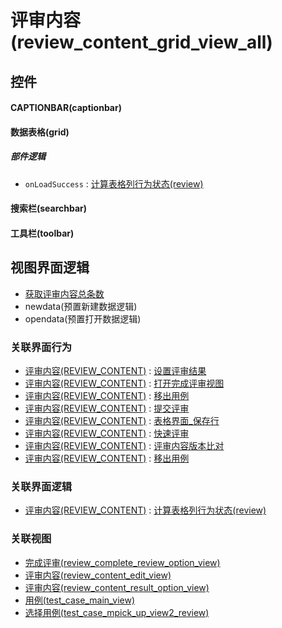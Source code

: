 # 评审内容(review_content_grid_view_all)  <!-- {docsify-ignore-all} -->



## 控件
#### CAPTIONBAR(captionbar)
#### 数据表格(grid)

##### 部件逻辑
* `onLoadSuccess` : [计算表格列行为状态(review)](module/TestMgmt/review_content/uilogic/calc_column_action_state)
#### 搜索栏(searchbar)
#### 工具栏(toolbar)

## 视图界面逻辑
  * [获取评审内容总条数](module/TestMgmt/review_content/uilogic/get_review_content_total)
  * newdata(预置新建数据逻辑)
  * opendata(预置打开数据逻辑)


### 关联界面行为
  * [评审内容(REVIEW_CONTENT)](module/TestMgmt/review_content) : [设置评审结果](module/TestMgmt/review_content#界面行为)
  * [评审内容(REVIEW_CONTENT)](module/TestMgmt/review_content) : [打开完成评审视图](module/TestMgmt/review_content#界面行为)
  * [评审内容(REVIEW_CONTENT)](module/TestMgmt/review_content) : [移出用例](module/TestMgmt/review_content#界面行为)
  * [评审内容(REVIEW_CONTENT)](module/TestMgmt/review_content) : [提交评审](module/TestMgmt/review_content#界面行为)
  * [评审内容(REVIEW_CONTENT)](module/TestMgmt/review_content) : [表格界面_保存行](module/TestMgmt/review_content#界面行为)
  * [评审内容(REVIEW_CONTENT)](module/TestMgmt/review_content) : [快速评审](module/TestMgmt/review_content#界面行为)
  * [评审内容(REVIEW_CONTENT)](module/TestMgmt/review_content) : [评审内容版本比对](module/TestMgmt/review_content#界面行为)
  * [评审内容(REVIEW_CONTENT)](module/TestMgmt/review_content) : [移出用例](module/TestMgmt/review_content#界面行为)

### 关联界面逻辑
  * [评审内容(REVIEW_CONTENT)](module/TestMgmt/review_content) : [计算表格列行为状态(review)](module/TestMgmt/review_content/uilogic/calc_column_action_state)

### 关联视图
  * [完成评审(review_complete_review_option_view)](app/view/review_complete_review_option_view)
  * [评审内容(review_content_edit_view)](app/view/review_content_edit_view)
  * [评审内容(review_content_result_option_view)](app/view/review_content_result_option_view)
  * [用例(test_case_main_view)](app/view/test_case_main_view)
  * [选择用例(test_case_mpick_up_view2_review)](app/view/test_case_mpick_up_view2_review)

<script>
 const { createApp } = Vue
  createApp({
    data() {
      return {

      }
    }
  }).use(ElementPlus).mount('#app')
</script>